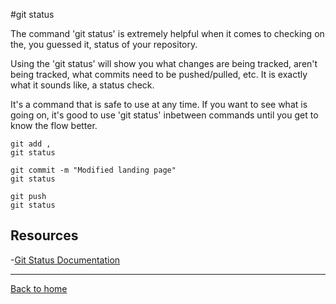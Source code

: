 #git status

The command 'git status' is extremely helpful when it comes to checking on the, you guessed it, status of your repository.

Using the 'git status' will show you what changes are being tracked, aren't being tracked, what commits need to be pushed/pulled, etc. It is exactly what it sounds like, a status check.

It's a command that is safe to use at any time. If you want to see what is going on, it's good to use 'git status' inbetween commands until you get to know the flow better.

```
git add ,
git status

git commit -m "Modified landing page"
git status

git push
git status
```

## Resources

-[Git Status Documentation](https://git-scm.com/docs/git-status)

---

[Back to home](../README.md)